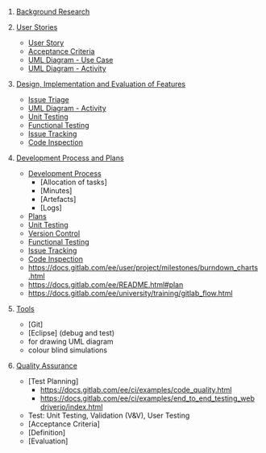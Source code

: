 1. [Background Research](./CO886_G6_Documentation/Background-Research)  

2. [User Stories](./CO886_G6_Documentation/User-Stories)  
   * [User Story](./CO886_G6_Documentation/User-Stories) 
   * [Acceptance Criteria](./CO886_G6_Documentation/User-Stories) 
   * [UML Diagram - Use Case](./CO886_G6_Documentation/User-Stories) 
   * [UML Diagram - Activity](./CO886_G6_Documentation/User-Stories) 

3. [Design, Implementation and Evaluation of Features](./CO886_G6_Documentation/Design,-Implementation-and-Evaluation-of-Features)  
   * [Issue Triage](./CO886_G6_Documentation/Design,-Implementation-and-Evaluation-of-Features)
   * [UML Diagram - Activity](./CO886_G6_Documentation/Design,-Implementation-and-Evaluation-of-Features)
   * [Unit Testing](./CO886_G6_Documentation/Design,-Implementation-and-Evaluation-of-Features)
   * [Functional Testing](./CO886_G6_Documentation/Design,-Implementation-and-Evaluation-of-Features)
   * [Issue Tracking](./CO886_G6_Documentation/Design,-Implementation-and-Evaluation-of-Features)
   * [Code Inspection](./CO886_G6_Documentation/Design,-Implementation-and-Evaluation-of-Features)

4. [Development Process and Plans](./CO886_G6_Documentation/Development-Process-and-Plans)  
   * [Development Process](./CO886_G6_Documentation/Development-Process-and-Plans)
      * [Allocation of tasks]
      * [Minutes]
      * [Artefacts]
      * [Logs]
   * [Plans](./CO886_G6_Documentation/Development-Process-and-Plans)
   * [Unit Testing](./CO886_G6_Documentation/Tools) 
   * [Version Control](./CO886_G6_Documentation/Tools) 
   * [Functional Testing](./CO886_G6_Documentation/Tools) 
   * [Issue Tracking](./CO886_G6_Documentation/Tools) 
   * [Code Inspection](./CO886_G6_Documentation/Tools) 
   * https://docs.gitlab.com/ee/user/project/milestones/burndown_charts.html
   * https://docs.gitlab.com/ee/README.html#plan
   * https://docs.gitlab.com/ee/university/training/gitlab_flow.html

5. [Tools](./CO886_G6_Documentation/Tools)
   * [Git]
   * [Eclipse] (debug and test)
   * for drawing UML diagram
   * colour blind simulations
   
6. [Quality Assurance](./CO886_G6_Documentation/Quality-Assurance)
   * [Test Planning]
     * https://docs.gitlab.com/ee/ci/examples/code_quality.html
     * https://docs.gitlab.com/ee/ci/examples/end_to_end_testing_webdriverio/index.html
   * Test: Unit Testing, Validation (V&V), User Testing
   * [Acceptance Criteria] 
   * [Definition]
   * [Evaluation] 
